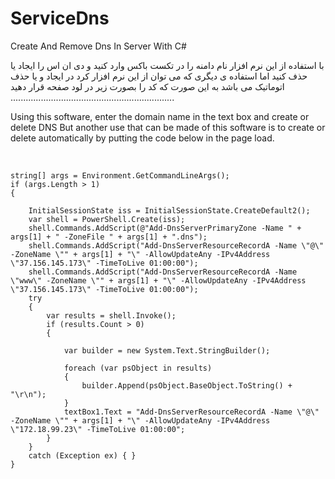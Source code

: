 # ServiceDns
Create And Remove Dns In Server With C#

با استفاده از این نرم افزار نام دامنه را در تکست باکس وارد کنید و دی ان اس را ایجاد یا حذف کنید
اما استفاده ی دیگری که می توان از این نرم افزار کرد در ایجاد و یا حذف اتوماتیک می باشد به این صورت که کد را بصورت زیر در لود صفحه قرار دهید
<br/>
.................................................................
<br/>
<p dir="ltr">
Using this software, enter the domain name in the text box and create or delete DNS
But another use that can be made of this software is to create or delete automatically by putting the code below in the page load.
</p>
<br/>






    string[] args = Environment.GetCommandLineArgs();
    if (args.Length > 1)
    {
    
        InitialSessionState iss = InitialSessionState.CreateDefault2();
        var shell = PowerShell.Create(iss);
        shell.Commands.AddScript(@"Add-DnsServerPrimaryZone -Name " + args[1] + " -ZoneFile " + args[1] + ".dns");
        shell.Commands.AddScript("Add-DnsServerResourceRecordA -Name \"@\" -ZoneName \"" + args[1] + "\" -AllowUpdateAny -IPv4Address \"37.156.145.173\" -TimeToLive 01:00:00");
        shell.Commands.AddScript("Add-DnsServerResourceRecordA -Name \"www\" -ZoneName \"" + args[1] + "\" -AllowUpdateAny -IPv4Address \"37.156.145.173\" -TimeToLive 01:00:00");
        try
        {
            var results = shell.Invoke();
            if (results.Count > 0)
            {
                
                var builder = new System.Text.StringBuilder();

                foreach (var psObject in results)
                {
                    builder.Append(psObject.BaseObject.ToString() + "\r\n");
                }
                textBox1.Text = "Add-DnsServerResourceRecordA -Name \"@\" -ZoneName \"" + args[1] + "\" -AllowUpdateAny -IPv4Address \"172.18.99.23\" -TimeToLive 01:00:00";
            }
        }
        catch (Exception ex) { }
    }

